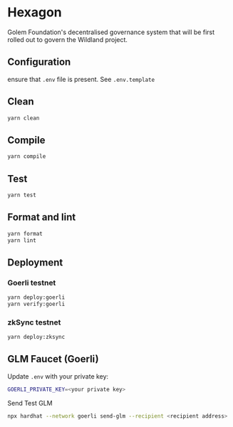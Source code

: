 # Hexagon

Golem Foundation's decentralised governance system that will be first rolled out to govern the Wildland project.

## Configuration
ensure that `.env`  file is present. See `.env.template`

## Clean
```bash
yarn clean
```

## Compile
```bash
yarn compile
```

## Test
```bash
yarn test
```

## Format and lint
```bash
yarn format
yarn lint
```

## Deployment

### Goerli testnet
```bash
yarn deploy:goerli
yarn verify:goerli
```

### zkSync testnet
```bash
yarn deploy:zksync
```
## GLM Faucet (Goerli)
Update `.env` with your private key:
```bash
GOERLI_PRIVATE_KEY=<your private key>
```
Send Test GLM
```bash
npx hardhat --network goerli send-glm --recipient <recipient address>
```


